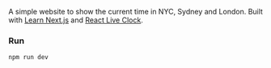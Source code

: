A simple website to show the current time in NYC, Sydney and London. Built with [Learn Next.js](https://nextjs.org/learn) and [React Live Clock](https://github.com/pvoznyuk/react-live-clock).

### Run

```
npm run dev
```
